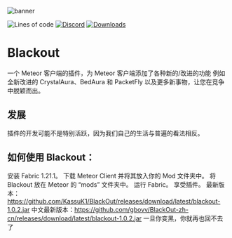 ![banner](https://raw.githubusercontent.com/KassuK1/BlackOut/main/src/main/resources/assets/blackout/logo.png)

![Lines of code](https://img.shields.io/tokei/lines/github/KassuK1/BlackOut?color=blue&label=lines%20of%20code&style=for-the-badge)
[![Discord](https://img.shields.io/discord/1020709439742947380?color=blue&label=Discord&logo=Discord&style=for-the-badge)](https://discord.gg/mmWz9Dz4Y9)
[![Downloads](https://img.shields.io/github/downloads/KassuK1/BlackOut/total?color=blueviolet&style=for-the-badge)](https://github.com/KassuK1/BlackOut/releases)

# Blackout
一个 Meteor 客户端的插件，为 Meteor 客户端添加了各种新的/改进的功能 例如全新改进的 CrystalAura、BedAura 和 PacketFly 以及更多新事物，让您在竞争中脱颖而出。

## 发展
插件的开发可能不是特别活跃，因为我们自己的生活与普遍的看法相反。

## 如何使用 Blackout：
安装 Fabric 1.21.1。
下载 Meteor Client 并将其放入你的 Mod 文件夹中。
将 Blackout 放在 Meteor 的 “mods” 文件夹中。
运行 Fabric。
享受插件。
最新版本：https://github.com/KassuK1/BlackOut/releases/download/latest/blackout-1.0.2.jar
中文最新版本：https://github.com/gbovv/BlackOut-zh-cn/releases/download/latest/blackout-1.0.2.jar
一旦你变黑，你就再也回不去了
